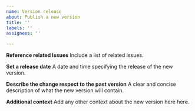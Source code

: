 ```yaml
---
name: Version release
about: Publish a new version
title: ''
labels: ''
assignees: ''

---
```

**Reference related Issues**
Include a list of related issues.

**Set a release date**
A date and time specifying the release of the new version.

**Describe the change respect to the past version**
A clear and concise description of what the new version will contain.

**Additional context**
Add any other context about the new version here here.
